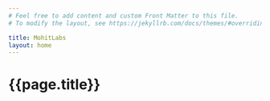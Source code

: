 ```yaml
---
# Feel free to add content and custom Front Matter to this file.
# To modify the layout, see https://jekyllrb.com/docs/themes/#overriding-theme-defaults

title: MohitLabs
layout: home
---
```


# {{page.title}}